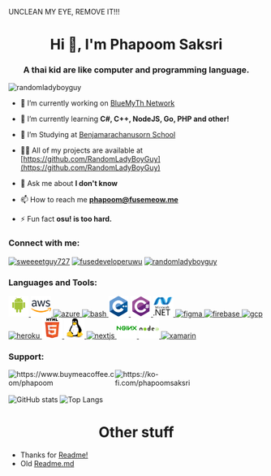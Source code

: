 UNCLEAN MY EYE, REMOVE IT!!!
<h1 align="center">Hi 👋, I'm Phapoom Saksri</h1>
<h3 align="center">A thai kid are like computer and programming language.</h3>

<p align="left"> <img src="https://komarev.com/ghpvc/?username=randomladyboyguy&label=Profile%20views&color=0e75b6&style=flat" alt="randomladyboyguy" /> </p>

- 🔭 I’m currently working on [BlueMyTh Network](https://github.com/BlueMyth-Network)

- 🌱 I’m currently learning **C#, C++, NodeJS, Go, PHP and other!**

- 🎒 I’m Studying at [Benjamarachanusorn School](https://bs.ac.th)

- 👨‍💻 All of my projects are available at [https://github.com/RandomLadyBoyGuy](https://github.com/RandomLadyBoyGuy)

- 💬 Ask me about **I don't know**

- 📫 How to reach me **phapoom@fusemeow.me**

- ⚡ Fun fact **osu! is too hard.**

<h3 align="left">Connect with me:</h3>
<p align="left">
<a href="https://twitter.com/sweeeetguy727" target="blank"><img align="center" src="https://raw.githubusercontent.com/rahuldkjain/github-profile-readme-generator/master/src/images/icons/Social/twitter.svg" alt="sweeeetguy727" height="30" width="40" /></a>
<a href="https://fb.com/fusedeveloperuwu" target="blank"><img align="center" src="https://raw.githubusercontent.com/rahuldkjain/github-profile-readme-generator/master/src/images/icons/Social/facebook.svg" alt="fusedeveloperuwu" height="30" width="40" /></a>
<a href="https://instagram.com/randomladyboyguy" target="blank"><img align="center" src="https://raw.githubusercontent.com/rahuldkjain/github-profile-readme-generator/master/src/images/icons/Social/instagram.svg" alt="randomladyboyguy" height="30" width="40" /></a>
</p>

<h3 align="left">Languages and Tools:</h3>
<p align="left"> <a href="https://developer.android.com" target="_blank" rel="noreferrer"> <img src="https://raw.githubusercontent.com/devicons/devicon/master/icons/android/android-original-wordmark.svg" alt="android" width="40" height="40"/> </a> <a href="https://aws.amazon.com" target="_blank" rel="noreferrer"> <img src="https://raw.githubusercontent.com/devicons/devicon/master/icons/amazonwebservices/amazonwebservices-original-wordmark.svg" alt="aws" width="40" height="40"/> </a> <a href="https://azure.microsoft.com/en-in/" target="_blank" rel="noreferrer"> <img src="https://www.vectorlogo.zone/logos/microsoft_azure/microsoft_azure-icon.svg" alt="azure" width="40" height="40"/> </a> <a href="https://www.gnu.org/software/bash/" target="_blank" rel="noreferrer"> <img src="https://www.vectorlogo.zone/logos/gnu_bash/gnu_bash-icon.svg" alt="bash" width="40" height="40"/> </a> <a href="https://www.w3schools.com/cpp/" target="_blank" rel="noreferrer"> <img src="https://raw.githubusercontent.com/devicons/devicon/master/icons/cplusplus/cplusplus-original.svg" alt="cplusplus" width="40" height="40"/> </a> <a href="https://www.w3schools.com/cs/" target="_blank" rel="noreferrer"> <img src="https://raw.githubusercontent.com/devicons/devicon/master/icons/csharp/csharp-original.svg" alt="csharp" width="40" height="40"/> </a> <a href="https://dotnet.microsoft.com/" target="_blank" rel="noreferrer"> <img src="https://raw.githubusercontent.com/devicons/devicon/master/icons/dot-net/dot-net-original-wordmark.svg" alt="dotnet" width="40" height="40"/> </a> <a href="https://www.figma.com/" target="_blank" rel="noreferrer"> <img src="https://www.vectorlogo.zone/logos/figma/figma-icon.svg" alt="figma" width="40" height="40"/> </a> <a href="https://firebase.google.com/" target="_blank" rel="noreferrer"> <img src="https://www.vectorlogo.zone/logos/firebase/firebase-icon.svg" alt="firebase" width="40" height="40"/> </a> <a href="https://cloud.google.com" target="_blank" rel="noreferrer"> <img src="https://www.vectorlogo.zone/logos/google_cloud/google_cloud-icon.svg" alt="gcp" width="40" height="40"/> </a> <a href="https://heroku.com" target="_blank" rel="noreferrer"> <img src="https://www.vectorlogo.zone/logos/heroku/heroku-icon.svg" alt="heroku" width="40" height="40"/> </a> <a href="https://www.w3.org/html/" target="_blank" rel="noreferrer"> <img src="https://raw.githubusercontent.com/devicons/devicon/master/icons/html5/html5-original-wordmark.svg" alt="html5" width="40" height="40"/> </a> <a href="https://www.linux.org/" target="_blank" rel="noreferrer"> <img src="https://raw.githubusercontent.com/devicons/devicon/master/icons/linux/linux-original.svg" alt="linux" width="40" height="40"/> </a> <a href="https://nextjs.org/" target="_blank" rel="noreferrer"> <img src="https://cdn.worldvectorlogo.com/logos/nextjs-2.svg" alt="nextjs" width="40" height="40"/> </a> <a href="https://www.nginx.com" target="_blank" rel="noreferrer"> <img src="https://raw.githubusercontent.com/devicons/devicon/master/icons/nginx/nginx-original.svg" alt="nginx" width="40" height="40"/> </a> <a href="https://nodejs.org" target="_blank" rel="noreferrer"> <img src="https://raw.githubusercontent.com/devicons/devicon/master/icons/nodejs/nodejs-original-wordmark.svg" alt="nodejs" width="40" height="40"/> </a> <a href="https://dotnet.microsoft.com/apps/xamarin" target="_blank" rel="noreferrer"> <img src="https://raw.githubusercontent.com/detain/svg-logos/780f25886640cef088af994181646db2f6b1a3f8/svg/xamarin.svg" alt="xamarin" width="40" height="40"/> </a> </p>

<h3 align="left">Support:</h3>
<p><a href="https://www.buymeacoffee.com/https://www.buymeacoffee.com/phapoom"> <img align="left" src="https://cdn.buymeacoffee.com/buttons/v2/default-yellow.png" height="50" width="210" alt="https://www.buymeacoffee.com/phapoom" /></a><a href="https://ko-fi.com/https://ko-fi.com/phapoomsaksri"> <img align="left" src="https://cdn.ko-fi.com/cdn/kofi3.png?v=3" height="50" width="210" alt="https://ko-fi.com/phapoomsaksri" /></a></p><br><br>

![GitHub stats](https://github-readme-stats.vercel.app/api?username=randomladyboyguy&show_icons=true&theme=radical)
![Top Langs](https://github-readme-stats.vercel.app/api/top-langs/?username=randomladyboyguy&layout=compact&theme=radical)

<h1 align="center">Other stuff</h1>


* Thanks for [Readme!](https://rahuldkjain.github.io/gh-profile-readme-generator/)
* Old [Readme.md](https://github.com/RandomLadyBoyGuy/RandomLadyBoyGuy/blob/main/oldREADME.md)
